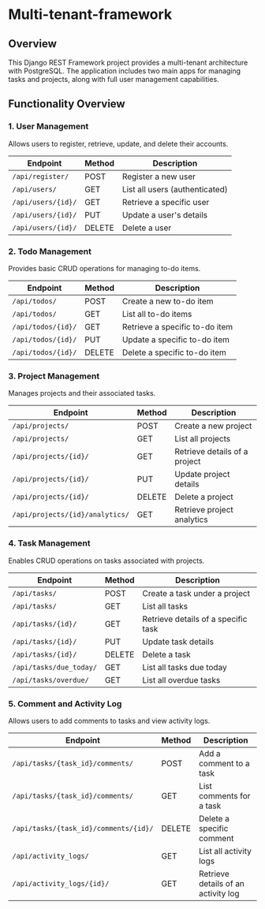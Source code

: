 # Multi-tenant-framework

## Overview
This Django REST Framework project provides a multi-tenant architecture with PostgreSQL. The application includes two main apps for managing tasks and projects, along with full user management capabilities.

## Functionality Overview

### 1. User Management
Allows users to register, retrieve, update, and delete their accounts.

| Endpoint                  | Method | Description                          |
|---------------------------|--------|--------------------------------------|
| `/api/register/`          | POST   | Register a new user                  |
| `/api/users/`             | GET    | List all users (authenticated)       |
| `/api/users/{id}/`        | GET    | Retrieve a specific user             |
| `/api/users/{id}/`        | PUT    | Update a user's details              |
| `/api/users/{id}/`        | DELETE | Delete a user                        |

### 2. Todo Management
Provides basic CRUD operations for managing to-do items.

| Endpoint                  | Method | Description                          |
|---------------------------|--------|--------------------------------------|
| `/api/todos/`             | POST   | Create a new to-do item              |
| `/api/todos/`             | GET    | List all to-do items                 |
| `/api/todos/{id}/`        | GET    | Retrieve a specific to-do item       |
| `/api/todos/{id}/`        | PUT    | Update a specific to-do item         |
| `/api/todos/{id}/`        | DELETE | Delete a specific to-do item         |

### 3. Project Management
Manages projects and their associated tasks.

| Endpoint                  | Method | Description                          |
|---------------------------|--------|--------------------------------------|
| `/api/projects/`          | POST   | Create a new project                 |
| `/api/projects/`          | GET    | List all projects                    |
| `/api/projects/{id}/`     | GET    | Retrieve details of a project        |
| `/api/projects/{id}/`     | PUT    | Update project details               |
| `/api/projects/{id}/`     | DELETE | Delete a project                     |
| `/api/projects/{id}/analytics/` | GET | Retrieve project analytics       |

### 4. Task Management
Enables CRUD operations on tasks associated with projects.

| Endpoint                  | Method | Description                          |
|---------------------------|--------|--------------------------------------|
| `/api/tasks/`             | POST   | Create a task under a project        |
| `/api/tasks/`             | GET    | List all tasks                       |
| `/api/tasks/{id}/`        | GET    | Retrieve details of a specific task  |
| `/api/tasks/{id}/`        | PUT    | Update task details                  |
| `/api/tasks/{id}/`        | DELETE | Delete a task                        |
| `/api/tasks/due_today/`   | GET    | List all tasks due today             |
| `/api/tasks/overdue/`     | GET    | List all overdue tasks               |

### 5. Comment and Activity Log
Allows users to add comments to tasks and view activity logs.

| Endpoint                          | Method | Description                        |
|-----------------------------------|--------|------------------------------------|
| `/api/tasks/{task_id}/comments/`  | POST   | Add a comment to a task            |
| `/api/tasks/{task_id}/comments/`  | GET    | List comments for a task           |
| `/api/tasks/{task_id}/comments/{id}/` | DELETE | Delete a specific comment     |
| `/api/activity_logs/`             | GET    | List all activity logs             |
| `/api/activity_logs/{id}/`        | GET    | Retrieve details of an activity log|


